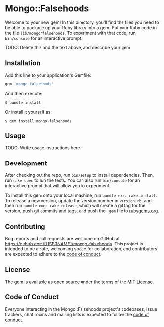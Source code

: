 # Mongo::Falsehoods

Welcome to your new gem! In this directory, you'll find the files you need to be able to package up your Ruby library into a gem. Put your Ruby code in the file `lib/mongo/falsehoods`. To experiment with that code, run `bin/console` for an interactive prompt.

TODO: Delete this and the text above, and describe your gem

## Installation

Add this line to your application's Gemfile:

```ruby
gem 'mongo-falsehoods'
```

And then execute:

    $ bundle install

Or install it yourself as:

    $ gem install mongo-falsehoods

## Usage

TODO: Write usage instructions here

## Development

After checking out the repo, run `bin/setup` to install dependencies. Then, run `rake spec` to run the tests. You can also run `bin/console` for an interactive prompt that will allow you to experiment.

To install this gem onto your local machine, run `bundle exec rake install`. To release a new version, update the version number in `version.rb`, and then run `bundle exec rake release`, which will create a git tag for the version, push git commits and tags, and push the `.gem` file to [rubygems.org](https://rubygems.org).

## Contributing

Bug reports and pull requests are welcome on GitHub at https://github.com/[USERNAME]/mongo-falsehoods. This project is intended to be a safe, welcoming space for collaboration, and contributors are expected to adhere to the [code of conduct](https://github.com/[USERNAME]/mongo-falsehoods/blob/master/CODE_OF_CONDUCT.md).


## License

The gem is available as open source under the terms of the [MIT License](https://opensource.org/licenses/MIT).

## Code of Conduct

Everyone interacting in the Mongo::Falsehoods project's codebases, issue trackers, chat rooms and mailing lists is expected to follow the [code of conduct](https://github.com/[USERNAME]/mongo-falsehoods/blob/master/CODE_OF_CONDUCT.md).
